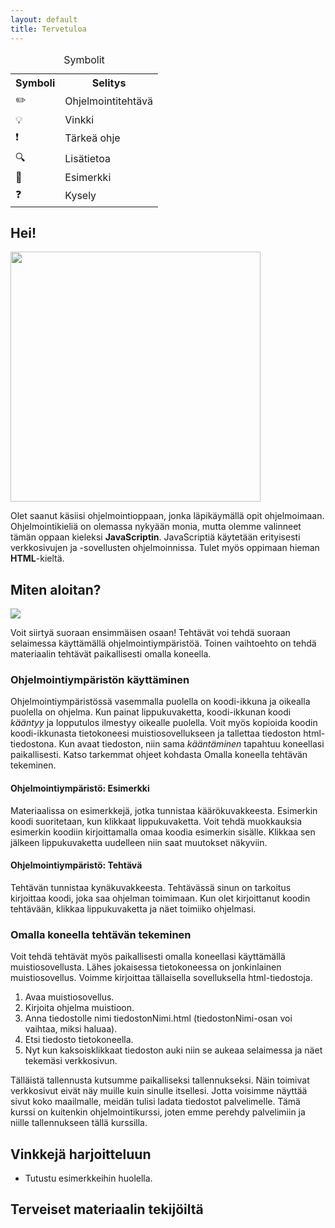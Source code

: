 ```yaml
---
layout: default
title: Tervetuloa
---
```

<table>
    <caption>Symbolit</caption>
		<tr><th>Symboli</th><th>Selitys</th></tr>
		<tr><td>✏️</td><td>Ohjelmointitehtävä</td></tr>
		<tr><td>💡</td><td>Vinkki</td></tr>
		<tr><td>❗</td><td>Tärkeä ohje</td></tr>
		<tr><td>🔍</td><td>Lisätietoa</td></tr>
		<tr><td>📜</td><td>Esimerkki</td></tr>
		<tr><td>❓</td><td>Kysely</td></tr>
</table>

## Hei!

<img src="{{ site.img-url }}/moi.webp" width="400" height="400" class="duckimg-float"/>

Olet saanut käsiisi ohjelmointioppaan, jonka läpikäymällä opit ohjelmoimaan. Ohjelmointikieliä on olemassa nykyään monia, mutta olemme valinneet tämän oppaan kieleksi **JavaScriptin**. JavaScriptiä käytetään erityisesti verkkosivujen ja -sovellusten ohjelmoinnissa. Tulet myös oppimaan hieman **HTML**-kieltä.

## Miten aloitan?
<img src="{{ site.img-url }}/new-tools.webp" class="duckimg-float"/>

Voit siirtyä suoraan ensimmäisen osaan! Tehtävät voi tehdä suoraan selaimessa käyttämällä ohjelmointiympäristöä. Toinen vaihtoehto on tehdä materiaalin tehtävät paikallisesti omalla koneella.

### Ohjelmointiympäristön käyttäminen

Ohjelmointiympäristössä vasemmalla puolella on koodi-ikkuna ja oikealla puolella on ohjelma. Kun painat lippukuvaketta, koodi-ikkunan koodi _kääntyy_ ja lopputulos ilmestyy oikealle puolella. Voit myös kopioida koodin koodi-ikkunasta tietokoneesi muistiosovellukseen ja tallettaa tiedoston html-tiedostona. Kun avaat tiedoston, niin sama _kääntäminen_ tapahtuu koneellasi paikallisesti. Katso tarkemmat ohjeet kohdasta Omalla koneella tehtävän tekeminen.

#### Ohjelmointiympäristö: Esimerkki

Materiaalissa on esimerkkejä, jotka tunnistaa käärökuvakkeesta. Esimerkin koodi suoritetaan, kun klikkaat lippukuvaketta. Voit tehdä muokkauksia esimerkin koodiin kirjoittamalla omaa koodia esimerkin sisälle. Klikkaa sen jälkeen lippukuvaketta uudelleen niin saat muutokset näkyviin.

#### Ohjelmointiympäristö: Tehtävä

Tehtävän tunnistaa kynäkuvakkeesta. Tehtävässä sinun on tarkoitus kirjoittaa koodi, joka saa ohjelman toimimaan. Kun olet kirjoittanut koodin tehtävään, klikkaa lippukuvaketta ja näet toimiiko ohjelmasi.

### Omalla koneella tehtävän tekeminen

Voit tehdä tehtävät myös paikallisesti omalla koneellasi käyttämällä muistiosovellusta. Lähes jokaisessa tietokoneessa on jonkinlainen muistiosovellus. Voimme kirjoittaa tällaisella sovelluksella html-tiedostoja.

1. Avaa muistiosovellus.
2. Kirjoita ohjelma muistioon.
3. Anna tiedostolle nimi tiedostonNimi.html (tiedostonNimi-osan voi vaihtaa, miksi haluaa).
4. Etsi tiedosto tietokoneella.
5. Nyt kun kaksoisklikkaat tiedoston auki niin se aukeaa selaimessa ja näet tekemäsi verkkosivun.

Tälläistä tallennusta kutsumme paikalliseksi tallennukseksi. Näin toimivat verkkosivut eivät näy muille kuin sinulle itsellesi. Jotta voisimme näyttää sivut koko maailmalle, meidän tulisi ladata tiedostot palvelimelle. Tämä kurssi on kuitenkin ohjelmointikurssi, joten emme perehdy palvelimiin ja niille tallennukseen tällä kurssilla.

## Vinkkejä harjoitteluun

* Tutustu esimerkkeihin huolella.

## Terveiset materiaalin tekijöiltä
